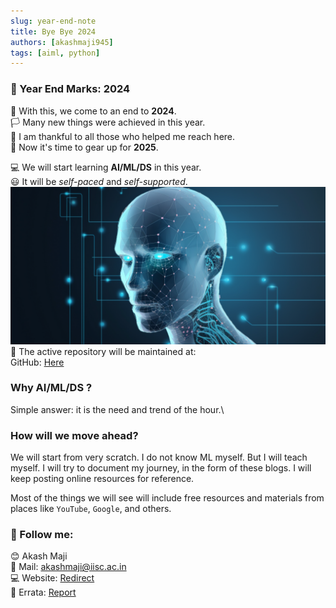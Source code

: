 ```yaml
---
slug: year-end-note
title: Bye Bye 2024
authors: [akashmaji945]
tags: [aiml, python]
---
```


### 📍 Year End Marks: 2024
📆 With this, we come to an end to __2024__.\
🏳️ Many new things were achieved in this year.\
🙏 I am thankful to all those who helped me reach here.\
🙌 Now it's time to gear up for __2025__.

<!-- truncate -->
💻 We will start learning **AI/ML/DS** in this year.\
😃 It will be *self-paced* and *self-supported*.
![](./img.png)
📒 The active repository will be maintained at:\
GitHub: [Here](https://github.com/surajmaji10/AI-ML-DS/tree/main)

### Why AI/ML/DS ?
Simple answer: it is the need and trend of the hour.\

### How will we move ahead?
We will start from very scratch. I do not know ML myself. But I will teach myself.
I will try to document my journey, in the form of these blogs. I will keep posting online resources for reference.

Most of the things we will see will include free resources and materials from places like `YouTube`, `Google`, and others.

### 🙌 Follow me:
😊 Akash Maji\
📧 Mail: [akashmaji@iisc.ac.in](mailto:akashmaji@iisc.ac.in)\
💻 Website: [Redirect](https://www.akashmaji.me)\
📍 Errata: [Report](mailto:akashmaji945@gmail.com)

